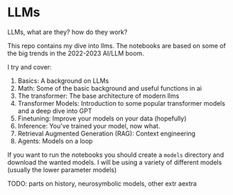 # LLMs

LLMs, what are they? how do they work? 

This repo contains my dive into llms.
The notebooks are based on some of the big trends in the 2022-2023 AI/LLM boom.

I try and cover:
1. Basics: A background on LLMs
2. Math: Some of the basic background and useful functions in ai
3. The transformer: The base architecture of modern llms
4. Transformer Models: Introduction to some popular transformer models and a deep dive into GPT
5. Finetuning: Improve your models on your data (hopefully)
6. Inference: You've trained your model, now what.
7. Retrieval Augmented Generation (RAG): Context engineering
8. Agents: Models on a loop

If you want to run the notebooks you should create a `models` directory and download the wanted models. 
I will be using a variety of different models (usually the lower parameter models)

TODO: parts on history, neurosymbolic models, other extr aextra